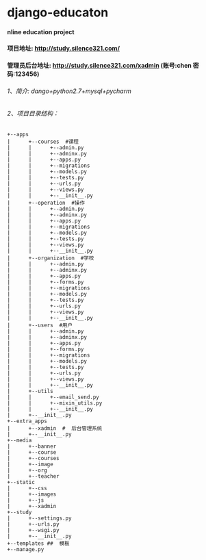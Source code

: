 # django-educaton

#### nline education project
#### 项目地址: http://study.silence321.com/ 
#### 管理员后台地址: http://study.silence321.com/xadmin (账号:chen 密码:123456)


###### 1、简介: dango+python2.7+mysql+pycharm
###### 2、项目目录结构：

    +--apps
    |      +--courses  #课程
    |      |      +--admin.py
    |      |      +--adminx.py
    |      |      +--apps.py
    |      |      +--migrations
    |      |      +--models.py
    |      |      +--tests.py
    |      |      +--urls.py
    |      |      +--views.py
    |      |      +--__init__.py
    |      +--operation  #操作
    |      |      +--admin.py
    |      |      +--adminx.py
    |      |      +--apps.py
    |      |      +--migrations
    |      |      +--models.py
    |      |      +--tests.py
    |      |      +--views.py
    |      |      +--__init__.py
    |      +--organization  #学校
    |      |      +--admin.py
    |      |      +--adminx.py
    |      |      +--apps.py
    |      |      +--forms.py
    |      |      +--migrations
    |      |      +--models.py
    |      |      +--tests.py
    |      |      +--urls.py
    |      |      +--views.py
    |      |      +--__init__.py
    |      +--users  #用户
    |      |      +--admin.py
    |      |      +--adminx.py
    |      |      +--apps.py
    |      |      +--forms.py
    |      |      +--migrations
    |      |      +--models.py
    |      |      +--tests.py
    |      |      +--urls.py
    |      |      +--views.py
    |      |      +--__init__.py
    |      +--utils
    |      |      +--email_send.py
    |      |      +--mixin_utils.py
    |      |      +--__init__.py
    |      +--__init__.py
    +--extra_apps  
    |      +--xadmin  #  后台管理系统
    |      +--__init__.py
    +--media
    |      +--banner
    |      +--course
    |      +--courses
    |      +--image
    |      +--org
    |      +--teacher
    +--static
    |      +--css
    |      +--images
    |      +--js
    |      +--xadmin
    +--study
    |      +--settings.py
    |      +--urls.py
    |      +--wsgi.py
    |      +--__init__.py
    +--templates ##  模板
    +--manage.py 
